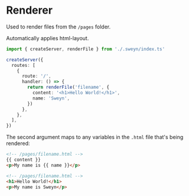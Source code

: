 # Renderer

Used to render files from the `/pages` folder.

Automatically applies html-layout.

```ts
import { createServer, renderFile } from './.sweyn/index.ts'

createServer({
  routes: [
    {
      route: '/',
      handler: () => {
        return renderFile('filename', {
          content: '<h1>Hello World!</h1>',
          name: 'Sweyn',
        })
      },
    },
  ],
})
```

The second argument maps to any variables in the `.html` file that's being rendered:

```html
<!-- /pages/filename.html -->
{{ content }}
<p>My name is {{ name }}</p>
```

```html
<!-- /pages/filename.html -->
<h1>Hello World!</h1>
<p>My name is Sweyn</p>
```